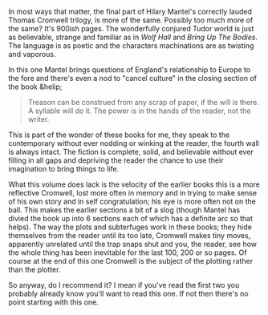In most ways that matter, the final part of Hilary Mantel's correctly lauded Thomas Cromwell trilogy, is more of the same. Possibly too much more of the same? It's 900ish pages. The wonderfully conjured Tudor world is just as believable, strange and familiar as in _Wolf Hall_ and _Bring Up The Bodies_. The language is as poetic and the characters machinations are as twisting and vaporous. 

In this one Mantel brings questions of England's relationship to Europe to the fore and there's even a nod to "cancel culture" in the closing section of the book &helip;
<blockquote>Treason can be construed from any scrap of paper, if the will is there. A syllable will do it. The power is in the hands of the reader, not the writer.</blockquote>
This is part of the wonder of these books for me, they speak to the contemporary without ever nodding or winking at the reader, the fourth wall is always intact. The fiction is complete, solid, and believable without ever filling in all gaps and depriving the reader the chance to use their imagination to bring things to life. 

What this volume does lack is the velocity of the earlier books this is a more reflective Cromwell, lost more often in memory and in trying to make sense of his own story and in self congratulation; his eye is more often not on the ball. This makes the earlier sections a bit of a slog (though Mantel has divied the book up into 6 sections each of which has a definite arc so that helps). The way the plots and subterfuges work in these books; they hide themselves from the reader until its too late, Cromwell makes tiny moves, apparently unrelated until the trap snaps shut and you, the reader, see how the whole thing has been inevitable for the last 100, 200 or so pages. Of course at the end of this one Cromwell is the subject of the plotting rather than the plotter.

So anyway, do I recommend it? I mean if you've read the first two you probably already know you'll want to read this one. If not then there's no point starting with this one.
